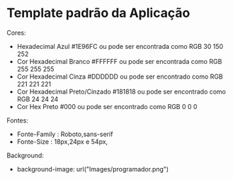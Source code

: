 # Template padrão da Aplicação

Cores:

- Hexadecimal Azul #1E96FC ou pode ser encontrada como RGB 30 150 252
- Cor Hexadecimal Branco #FFFFFF ou pode ser encontrada como RGB 255 255 255
- Cor Hexadecimal Cinza #DDDDDD ou pode ser encontrado como RGB 221 221 221
- Cor Hexadecimal Preto/Cinzado #181818 ou pode ser encontrado como RGB 24 24 24
- Cor Hex Preto #000 ou pode ser encontrado como RGB 0 0 0

Fontes:

- Fonte-Family : Roboto,sans-serif
- Fonte-Size : 18px,24px e 54px,

Background:

- background-image: url("Images/programador.png")
